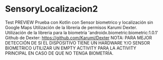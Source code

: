 # SensoryLocalizacion2
Test PREVIEW
Prueba con Kotlin con Sensor biometrico y localización sin Google Maps
Utilización de la libreria de permisos Karumi Dexter.
Utilización de la libreria para la biometría 'androidx.biometric:biometric:1.0.1'
Github de Dexter: https://github.com/Karumi/Dexter
NOTA: PARA MEJOR DETECCIÓN DE SI EL DISPOSITIVO TIENE UN HARDWARE Y/O SENSOR BIOMETRICO UTILIZAR UN EMPTY ACTIVITY PARA LA ACTIVITY PRINCIPAL EN CASO DE QUE NO TENGA BIOMETRÍA.
